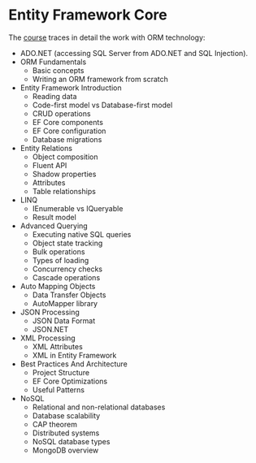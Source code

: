 # Entity Framework Core

The [course](https://softuni.bg/trainings/3492/entity-framework-core-october-2021) traces in detail the work with ORM technology:

- ADO.NET (accessing SQL Server from ADO.NET and SQL Injection).
- ORM Fundamentals
  - Basic concepts
  - Writing an ORM framework from scratch
- Entity Framework Introduction
  - Reading data
  - Code-first model vs Database-first model
  - CRUD operations
  - EF Core components
  - EF Core configuration
  - Database migrations
- Entity Relations
  - Object composition
  - Fluent API
  - Shadow properties
  - Attributes
  - Table relationships
- LINQ
  - IEnumerable vs IQueryable
  - Result model
- Advanced Querying
  - Executing native SQL queries
  - Object state tracking
  - Bulk operations
  - Types of loading
  - Concurrency checks
  - Cascade operations
- Auto Mapping Objects
  - Data Transfer Objects
  - AutoMapper library
- JSON Processing
  - JSON Data Format
  - JSON.NET
- XML Processing
  - XML Attributes
  - XML in Entity Framework
- Best Practices And Architecture
  - Project Structure
  - EF Core Optimizations
  - Useful Patterns
- NoSQL
  - Relational and non-relational databases
  - Database scalability
  - CAP theorem
  - Distributed systems
  - NoSQL database types
  - MongoDB overview
